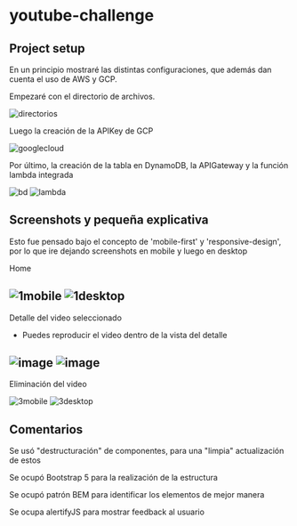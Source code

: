 # youtube-challenge

## Project setup
<p>En un principio mostraré las distintas configuraciones, que además dan cuenta el uso de AWS y GCP.</p>
<p>Empezaré con el directorio de archivos.</p>

![directorios](https://user-images.githubusercontent.com/36977397/186483103-1ac9ea55-04a2-4806-8411-617888ede3cc.png)

<p>Luego la creación de la APIKey de GCP</p>

![googlecloud](https://user-images.githubusercontent.com/36977397/186483526-739c7ee0-4011-4f19-afbd-7f2e22f3b2b6.png)

<p>Por último, la creación de la tabla en DynamoDB, la APIGateway y la función lambda integrada</p>

![bd](https://user-images.githubusercontent.com/36977397/186483770-c7e1dd7a-b583-464c-9f22-deedf72e5f44.png)
![lambda](https://user-images.githubusercontent.com/36977397/186483781-6a6f38da-1851-4a76-890e-427fe54a4bc6.png)

## Screenshots y pequeña explicativa
<p>Esto fue pensado bajo el concepto de 'mobile-first' y 'responsive-design', por lo que ire dejando screenshots en mobile y luego en desktop</p>

<p>Home</p>

![1mobile](https://user-images.githubusercontent.com/36977397/186484287-940d70f2-c427-44ec-b45f-9383d05e048b.png)
![1desktop](https://user-images.githubusercontent.com/36977397/186484322-6f6fbdf2-0310-4265-b83c-813f7e6ad9c5.png)
---

<p>Detalle del video seleccionado</p>

+ Puedes reproducir el video dentro de la vista del detalle

![image](https://user-images.githubusercontent.com/36977397/188252765-19386103-15e4-42bb-835a-eb1dba6e3e72.png)
![image](https://user-images.githubusercontent.com/36977397/188252715-b5d32286-3e8e-42c2-a35f-f056adbfde72.png)
---

<p>Eliminación del video</p>

![3mobile](https://user-images.githubusercontent.com/36977397/186484443-d9750503-aff2-4851-8846-06d18332a92f.png)
![3desktop](https://user-images.githubusercontent.com/36977397/186484452-2f6de45e-be86-49fe-88ea-994fba3a2e60.png)


## Comentarios
<p>Se usó "destructuración" de componentes, para una "limpia" actualización de estos</p>
<p>Se ocupó Bootstrap 5 para la realización de la estructura</p>
<p>Se ocupó patrón BEM para identificar los elementos de mejor manera </p>
<p>Se ocupa alertifyJS para mostrar feedback al usuario </p>
